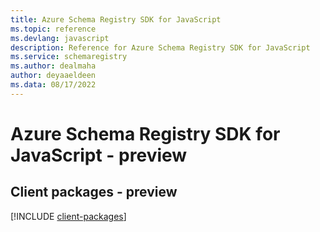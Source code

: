 ```yaml
---
title: Azure Schema Registry SDK for JavaScript
ms.topic: reference
ms.devlang: javascript
description: Reference for Azure Schema Registry SDK for JavaScript
ms.service: schemaregistry
ms.author: dealmaha
author: deyaaeldeen
ms.data: 08/17/2022
---
```

# Azure Schema Registry SDK for JavaScript - preview

## Client packages - preview
[!INCLUDE [client-packages](schema-registry-client-index.md)]